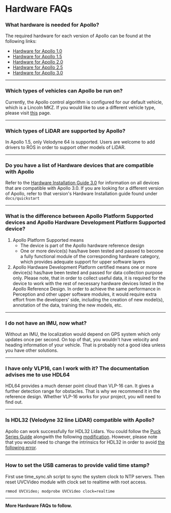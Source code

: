 # Hardware FAQs

### What hardware is needed for Apollo?
The required hardware for each version of Apollo can be found at the following links:
* [Hardware for Apollo 1.0](https://github.com/ApolloAuto/apollo/blob/master/docs/quickstart/apollo_1_0_hardware_system_installation_guide.md)
* [Hardware for Apollo 1.5](https://github.com/ApolloAuto/apollo/blob/master/docs/quickstart/apollo_1_5_hardware_system_installation_guide.md)
* [Hardware for Apollo 2.0](https://github.com/ApolloAuto/apollo/blob/master/docs/quickstart/apollo_2_0_hardware_system_installation_guide_v1.md)
* [Hardware for Apollo 2.5](https://github.com/ApolloAuto/apollo/blob/master/docs/quickstart/apollo_2_5_hardware_system_installation_guide_v1.md)
* [Hardware for Apollo 3.0](https://github.com/ApolloAuto/apollo/blob/master/docs/quickstart/apollo_3_0_hardware_system_installation_guide.md)

---
### Which types of vehicles can Apollo be run on?
Currently, the Apollo control algorithm is configured for our default vehicle, which is a Lincoln MKZ. If you would like to use a different vehicle type, please visit [this](https://github.com/ApolloAuto/apollo/blob/master/docs/howto/how_to_add_a_new_vehicle.md) page.

---
### Which types of LiDAR are supported by Apollo?
In Apollo 1.5, only Velodyne 64 is supported. Users are welcome to add drivers to ROS in order to support other models of LiDAR.

---
### Do you have a list of Hardware devices that are compatible with Apollo

Refer to the [Hardware Installation Guide 3.0](https://github.com/ApolloAuto/apollo/blob/master/docs/quickstart/apollo_3_0_hardware_system_installation_guide.md) for information on all devices that are compatible with Apollo 3.0.
If you are looking for a different version of Apollo, refer to that version's Hardware Installation guide found under `docs/quickstart`

---
### What is the difference between Apollo Platform Supported devices and Apollo Hardware Development Platform Supported device?

1. Apollo Platform Supported means
    *	The device is part of the Apollo hardware reference design
    *	One or more device(s) has/have been tested and passed to become a fully functional module of the corresponding hardware category, which provides adequate support for upper software layers
2. Apollo Hardware Development Platform certified means
one or more device(s) has/have been tested and passed for data collection purpose only. Please note, that in order to collect useful data, it is required for the device to work with the rest of necessary hardware devices listed in the Apollo Reference Design. In order to achieve the same performance in Perception and other upper software modules, it would require extra effort from the developers’ side, including the creation of new model(s), annotation of the data, training the new models, etc.

---
### I do not have an IMU, now what?
Without an IMU, the localization would depend on GPS system which only updates once per second. On top of that, you wouldn't have velocity and heading information of your vehicle. That is probably not a good idea unless you have other solutions.

---
### I have only VLP16, can I work with it? The documentation advises me to use HDL64

HDL64 provides a much denser point cloud than VLP-16 can. It gives a further detection range for obstacles. That is why we recommend it in the reference design. Whether VLP-16 works for your project, you will need to find out.

---
### Is HDL32 (Velodyne 32 line LiDAR) compatible with Apollo?

Apollo can work successfully for HDL32 Lidars. You could follow the [Puck Series Guide](https://github.com/ApolloAuto/apollo/blob/master/docs/specs/Lidar/VLP_Series_Installation_Guide.md) alongwith the following [modification](https://github.com/ApolloAuto/apollo/commit/df37d2c79129434fb90353950a65671278a4229e#diff-cb9767ab272f7dc5b3e0d870a324be51). However, please note that you would need to change the intrinsics for HDL32 in order to avoid [the following error](https://github.com/ApolloAuto/apollo/issues/5244).

---
### How to set the USB cameras to provide valid time stamp?
First use time_sync.sh script to sync the system clock to NTP servers. Then reset UVCVideo module with clock set to realtime with root access.
```
rmmod UVCVideo; modprobe UVCVideo clock=realtime
```

---
**More Hardware FAQs to follow.**
